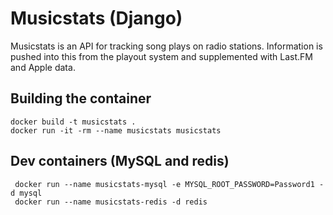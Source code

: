 # Musicstats (Django)

Musicstats is an API for tracking song plays on radio stations. Information is pushed into this from the playout system and supplemented with Last.FM and Apple data.

## Building the container

    docker build -t musicstats .
    docker run -it -rm --name musicstats musicstats

## Dev containers (MySQL and redis)

     docker run --name musicstats-mysql -e MYSQL_ROOT_PASSWORD=Password1 -d mysql
     docker run --name musicstats-redis -d redis